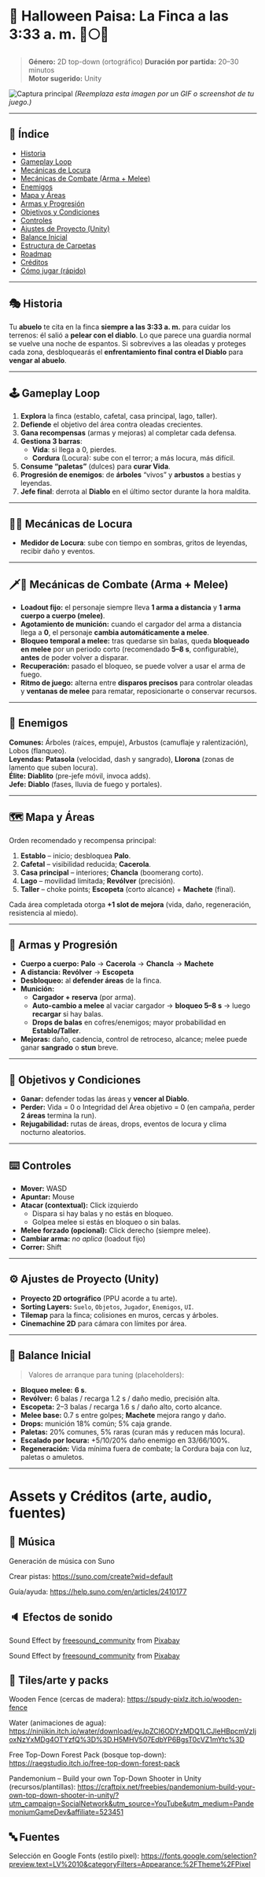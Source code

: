 # 🎃 Halloween Paisa: **La Finca a las 3:33 a. m.** 👺🌕🌲

> **Género:** 2D top-down (ortográfico)
> **Duración por partida:** 20–30 minutos  
> **Motor sugerido:** Unity 

![Captura principal](docs/hero.png)
*(Reemplaza esta imagen por un GIF o screenshot de tu juego.)*

---

## 🧭 Índice
- [Historia](#-historia)
- [Gameplay Loop](#-gameplay-loop)
- [Mecánicas de Locura](#-mecánicas-de-locura)
- [Mecánicas de Combate (Arma + Melee)](#️-mecánicas-de-combate-arma--melee)
- [Enemigos](#-enemigos)
- [Mapa y Áreas](#️-mapa-y-áreas)
- [Armas y Progresión](#-armas-y-progresión)
- [Objetivos y Condiciones](#-objetivos-y-condiciones)
- [Controles](#-controles)
- [Ajustes de Proyecto (Unity)](#-ajustes-de-proyecto-unity)
- [Balance Inicial](#-balance-inicial)
- [Estructura de Carpetas](#-estructura-de-carpetas)
- [Roadmap](#-roadmap)
- [Créditos](#-créditos)
- [Cómo jugar (rápido)](#-cómo-jugar-rápido)

---

## 🎭 Historia
Tu **abuelo** te cita en la finca **siempre a las 3:33 a. m.** para cuidar los terrenos: él salió a **pelear con el diablo**. Lo que parece una guardia normal se vuelve una noche de espantos. Si sobrevives a las oleadas y proteges cada zona, desbloquearás el **enfrentamiento final contra el Diablo** para **vengar al abuelo**.

---

## 🕹️ Gameplay Loop
1. **Explora** la finca (establo, cafetal, casa principal, lago, taller).  
2. **Defiende** el objetivo del área contra oleadas crecientes.  
3. **Gana recompensas** (armas y mejoras) al completar cada defensa.  
4. **Gestiona 3 barras**:
   - **Vida**: si llega a 0, pierdes.  
   - **Cordura** (Locura): sube con el terror; a más locura, más difícil.  
5. **Consume “paletas”** (dulces) para **curar Vida**.  
6. **Progresión de enemigos**: de **árboles** “vivos” y **arbustos** a bestias y leyendas.  
7. **Jefe final**: derrota al **Diablo** en el último sector durante la hora maldita.

---

## 😵‍💫 Mecánicas de Locura
- **Medidor de Locura**: sube con tiempo en sombras, gritos de leyendas, recibir daño y eventos.  

---

## 🗡️🔫 Mecánicas de Combate (Arma + Melee)
- **Loadout fijo:** el personaje siempre lleva **1 arma a distancia** y **1 arma cuerpo a cuerpo (melee)**.  
- **Agotamiento de munición:** cuando el cargador del arma a distancia llega a **0**, el personaje **cambia automáticamente a melee**.  
- **Bloqueo temporal a melee:** tras quedarse sin balas, queda **bloqueado en melee** por un periodo corto (recomendado **5–8 s**, configurable), **antes** de poder volver a disparar.  
- **Recuperación:** pasado el bloqueo, se puede volver a usar el arma de fuego.  
- **Ritmo de juego:** alterna entre **disparos precisos** para controlar oleadas y **ventanas de melee** para rematar, reposicionarte o conservar recursos.  

---

## 👹 Enemigos
**Comunes:** Árboles (raíces, empuje), Arbustos (camuflaje y ralentización), Lobos (flanqueo).  
**Leyendas:** **Patasola** (velocidad, dash y sangrado), **Llorona** (zonas de lamento que suben locura).  
**Élite:** **Diablito** (pre-jefe móvil, invoca adds).  
**Jefe:** **Diablo** (fases, lluvia de fuego y portales).

---

## 🗺️ Mapa y Áreas
Orden recomendado y recompensa principal:

1. **Establo** – inicio; desbloquea **Palo**.  
2. **Cafetal** – visibilidad reducida; **Cacerola**.  
3. **Casa principal** – interiores; **Chancla** (boomerang corto).  
4. **Lago** – movilidad limitada; **Revólver** (precisión).  
5. **Taller** – choke points; **Escopeta** (corto alcance) + **Machete** (final).

Cada área completada otorga **+1 slot de mejora** (vida, daño, regeneración, resistencia al miedo).

---

## 🧰 Armas y Progresión
- **Cuerpo a cuerpo:** **Palo** → **Cacerola** → **Chancla** → **Machete**  
- **A distancia:** **Revólver** → **Escopeta**  
- **Desbloqueo:** al **defender áreas** de la finca.  
- **Munición:**  
  - **Cargador + reserva** (por arma).  
  - **Auto-cambio a melee** al vaciar cargador → **bloqueo 5–8 s** → luego **recargar** si hay balas.  
  - **Drops de balas** en cofres/enemigos; mayor probabilidad en **Establo/Taller**.  
- **Mejoras:** daño, cadencia, control de retroceso, alcance; melee puede ganar **sangrado** o **stun** breve.

---

## 🎯 Objetivos y Condiciones
- **Ganar:** defender todas las áreas y **vencer al Diablo**.  
- **Perder:** Vida = 0 o Integridad del Área objetivo = 0 (en campaña, perder **2 áreas** termina la run).  
- **Rejugabilidad:** rutas de áreas, drops, eventos de locura y clima nocturno aleatorios.

---

## ⌨️ Controles
- **Mover:** WASD  
- **Apuntar:** Mouse  
- **Atacar (contextual):** Click izquierdo  
  - Dispara si hay balas y no estás en bloqueo.  
  - Golpea melee si estás en bloqueo o sin balas.  
- **Melee forzado (opcional):** Click derecho (siempre melee).  
- **Cambiar arma:** *no aplica* (loadout fijo)  
- **Correr:** Shift

---

## ⚙️ Ajustes de Proyecto (Unity)
- **Proyecto 2D ortográfico** (PPU acorde a tu arte).  
- **Sorting Layers:** `Suelo`, `Objetos`, `Jugador`, `Enemigos`, `UI`.  
- **Tilemap** para la finca; colisiones en muros, cercas y árboles.  
- **Cinemachine 2D** para cámara con límites por área.

---

## 🧪 Balance Inicial
> Valores de arranque para tuning (placeholders):

- **Bloqueo melee:** **6 s**.  
- **Revólver:** 6 balas / recarga 1.2 s / daño medio, precisión alta.  
- **Escopeta:** 2–3 balas / recarga 1.6 s / daño alto, corto alcance.  
- **Melee base:** 0.7 s entre golpes; **Machete** mejora rango y daño.  
- **Drops:** munición 18% común; 5% caja grande.  
- **Paletas:** 20% comunes, 5% raras (curan más y reducen más locura).  
- **Escalado por locura:** +5/10/20% daño enemigo en 33/66/100%.  
- **Regeneración:** Vida mínima fuera de combate; la Cordura baja con luz, paletas o amuletos.

---

# Assets y Créditos (arte, audio, fuentes)

## 🎵 Música

Generación de música con Suno

Crear pistas: https://suno.com/create?wid=default

Guía/ayuda: https://help.suno.com/en/articles/2410177

## 🔈 Efectos de sonido

Sound Effect by <a href="https://pixabay.com/users/freesound_community-46691455/?utm_source=link-attribution&utm_medium=referral&utm_campaign=music&utm_content=6823">freesound_community</a> from <a href="https://pixabay.com//?utm_source=link-attribution&utm_medium=referral&utm_campaign=music&utm_content=6823">Pixabay</a>

Sound Effect by <a href="https://pixabay.com/users/freesound_community-46691455/?utm_source=link-attribution&utm_medium=referral&utm_campaign=music&utm_content=34299">freesound_community</a> from <a href="https://pixabay.com//?utm_source=link-attribution&utm_medium=referral&utm_campaign=music&utm_content=34299">Pixabay</a>

## 🧩 Tiles/arte y packs

Wooden Fence (cercas de madera): https://spudy-pixlz.itch.io/wooden-fence

Water (animaciones de agua): https://ninjikin.itch.io/water/download/eyJpZCI6ODYzMDQ1LCJleHBpcmVzIjoxNzYxMDg4OTYzfQ%3D%3D.H5MHV507EdbYP6BgsT0cVZ1mYtc%3D

Free Top-Down Forest Pack (bosque top-down): https://raegstudio.itch.io/free-top-down-forest-pack

Pandemonium – Build your own Top-Down Shooter in Unity (recursos/plantillas): https://craftpix.net/freebies/pandemonium-build-your-own-top-down-shooter-in-unity/?utm_campaign=SocialNetwork&utm_source=YouTube&utm_medium=PandemoniumGameDev&affiliate=523451

## 🔤 Fuentes

Selección en Google Fonts (estilo pixel): https://fonts.google.com/selection?preview.text=LV%2010&categoryFilters=Appearance:%2FTheme%2FPixel

